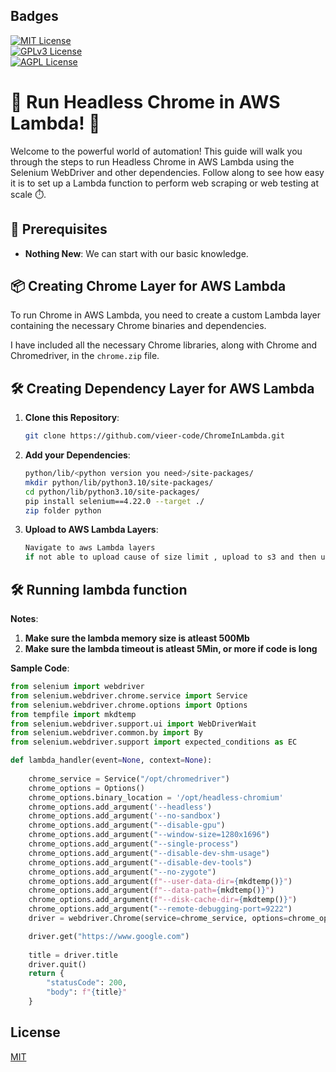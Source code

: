 ## Badges  


[![MIT License](https://img.shields.io/badge/License-MIT-green.svg)](https://choosealicense.com/licenses/mit/)  
[![GPLv3 License](https://img.shields.io/badge/License-GPL%20v3-yellow.svg)](https://choosealicense.com/licenses/gpl-3.0/)  
[![AGPL License](https://img.shields.io/badge/license-AGPL-blue.svg)](https://choosealicense.com/licenses/gpl-3.0/)


# 🚀 Run Headless Chrome in AWS Lambda! 🚀 

Welcome to the powerful world of automation! This guide will walk you through the steps to run Headless Chrome in AWS Lambda using the Selenium WebDriver and other dependencies. Follow along to see how easy it is to set up a Lambda function to perform web scraping or web testing at scale ⏱️.

## 🎯 Prerequisites

- **Nothing New**: We can start with our basic knowledge.

  
## 📦 Creating Chrome Layer for AWS Lambda

To run Chrome in AWS Lambda, you need to create a custom Lambda layer containing the necessary Chrome binaries and dependencies.

I have included all the necessary Chrome libraries, along with Chrome and Chromedriver, in the `chrome.zip` file.

## 🛠️ Creating Dependency Layer for AWS Lambda

1. **Clone this Repository**: 
    ```bash
    git clone https://github.com/vieer-code/ChromeInLambda.git
    ```

2. **Add your Dependencies**:
    ```bash
    python/lib/<python version you need>/site-packages/
    mkdir python/lib/python3.10/site-packages/
    cd python/lib/python3.10/site-packages/
    pip install selenium==4.22.0 --target ./
    zip folder python
    ```

3. **Upload to AWS Lambda Layers**:
    ```bash
    Navigate to aws Lambda layers
    if not able to upload cause of size limit , upload to s3 and then upload though s3
    ```


## 🛠️ Running lambda function

**Notes**: 
1. **Make sure the lambda memory size is atleast 500Mb**
2. **Make sure the lambda timeout is atleast 5Min, or more if code is long** 

**Sample Code**:
```python
from selenium import webdriver
from selenium.webdriver.chrome.service import Service
from selenium.webdriver.chrome.options import Options
from tempfile import mkdtemp
from selenium.webdriver.support.ui import WebDriverWait
from selenium.webdriver.common.by import By
from selenium.webdriver.support import expected_conditions as EC

def lambda_handler(event=None, context=None):
    
    chrome_service = Service("/opt/chromedriver")
    chrome_options = Options()
    chrome_options.binary_location = '/opt/headless-chromium'
    chrome_options.add_argument('--headless')
    chrome_options.add_argument('--no-sandbox')
    chrome_options.add_argument("--disable-gpu")
    chrome_options.add_argument("--window-size=1280x1696")
    chrome_options.add_argument("--single-process")
    chrome_options.add_argument("--disable-dev-shm-usage")
    chrome_options.add_argument("--disable-dev-tools")
    chrome_options.add_argument("--no-zygote")
    chrome_options.add_argument(f"--user-data-dir={mkdtemp()}")
    chrome_options.add_argument(f"--data-path={mkdtemp()}")
    chrome_options.add_argument(f"--disk-cache-dir={mkdtemp()}")
    chrome_options.add_argument("--remote-debugging-port=9222")
    driver = webdriver.Chrome(service=chrome_service, options=chrome_options)

    driver.get("https://www.google.com")
    
    title = driver.title
    driver.quit()
    return {
        "statusCode": 200,
        "body": f"{title}"
    }
```

## License  

[MIT](https://choosealicense.com/licenses/mit/)
